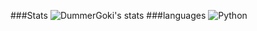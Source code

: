 
###Stats
![DummerGoki's stats](https://github-readme-stats.vercel.app/api?username=DummerGoki&show_icons=false&theme=synthwave)
###languages
<img alt="Python" src="https://img.shields.io/badge/python-3670A0?style=for-the-badge&logo=python&logoColor=ffdd54"/>
